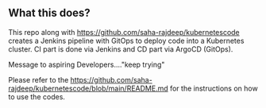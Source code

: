 ## What this does?
This repo along with https://github.com/saha-rajdeep/kubernetescode creates a Jenkins pipeline with GitOps to deploy code into a Kubernetes cluster. CI part is done via Jenkins and CD part via ArgoCD (GitOps).

Message to aspiring Developers...."keep trying"

Please refer to the https://github.com/saha-rajdeep/kubernetescode/blob/main/README.md for the instructions on how to use the codes.
